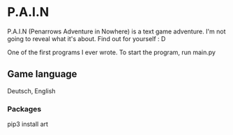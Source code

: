 # P.A.I.N
P.A.I.N (Penarrows Adventure in Nowhere) is a text game adventure.
I'm not going to reveal what it's about. Find out for yourself : D

One of the first programs I ever wrote.
To start the program, run main.py

## Game language
Deutsch, English

### Packages
pip3 install art
